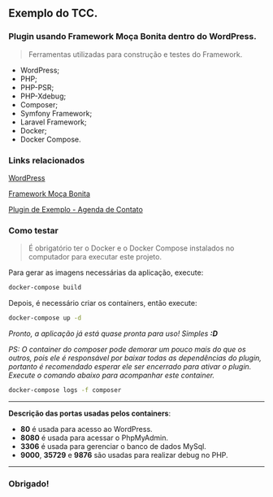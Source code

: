 ## Exemplo do TCC.

### Plugin usando Framework Moça Bonita dentro do WordPress.

> Ferramentas utilizadas para construção e testes do Framework.

- WordPress;
- PHP;
- PHP-PSR;
- PHP-Xdebug;
- Composer;
- Symfony Framework;
- Laravel Framework;
- Docker;
- Docker Compose.

### Links relacionados

[WordPress](https://br.wordpress.org/)

[Framework Moça Bonita](https://github.com/jhorlima/wp-mocabonita)

[Plugin de Exemplo - Agenda de Contato](https://github.com/jhorlima/agenda-contatos)

### Como testar

> É obrigatório ter o Docker e o Docker Compose instalados no computador para executar este projeto.

Para gerar as imagens necessárias da aplicação, execute:

```bash
docker-compose build
```

Depois, é necessário criar os containers, então execute:

```bash
docker-compose up -d
```

*Pronto, a aplicação já está quase pronta para uso! Simples **:D***

*PS: O container do composer pode demorar um pouco mais do que os outros, pois ele é responsável por baixar todas as dependências do plugin, portanto é recomendado esperar ele ser encerrado para ativar o plugin. Execute o comando abaixo para acompanhar este container.*

```bash
docker-compose logs -f composer
```

----------

**Descrição das portas usadas pelos containers**:

 - **80** é usada para acesso ao WordPress.
 - **8080** é usada para acessar o PhpMyAdmin.
 - **3306** é usada para gerenciar o banco de dados MySql.
 - **9000**,  **35729** e **9876** são usadas para realizar debug no PHP.

----------

### Obrigado!